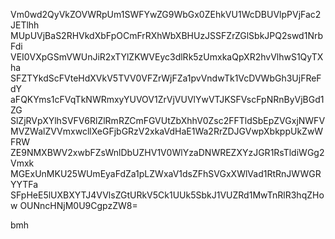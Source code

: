 Vm0wd2QyVkZOVWRpUm1SWFYwZG9WbGx0ZEhkVU1WcDBUVlpPVjFac2JETlhh
MUpUVjBaS2RHVkdXbFpOCmFrRXhWbXBHUzJSSFZrZGlSbkJPQ2swd1NrbFdi
VEI0VXpGSmVWUnJiR2xTYlZKWVEyc3dlRk5zUmxkaQpXR2hvVlhwS1QyTXha
SFZTYkdScFVteHdXVkV5TVV0VFZrWjFZa1pvVndwTk1VcDVWbGh3UjFReFdY
aFQKYms1cFVqTkNWRmxyYUVOV1ZrVjVUVlYwVTJKSFVscFpNRnByVjBGd1ZG
SlZjRVpXYlhSVFV6RlZlRmRZCmFGVUtZbXhhV0Zsc2FFTldSbEpZVGxjNWFV
MVZWalZVVmxwcllXeGFjbGRzV2xkaVdHaE1Wa2RrZDJGVwpXbkppUkZwWFRW
ZE9NMXBWV2xwbFZsWnlDbUZHV1V0WlYzaDNWREZXYzJGR1RsTldiWGg2Vmxk
MGExUnMKU25WUmEyaFdZa1pLZWxaV1dsZFhSVGxXWlVad1RtRnJWWGRYYTFa
SFpHeE5lUXBXYTJ4VVlsZGtURkV5Ck1UUk5SbkJ1VUZRd1MwTnRlR3hqZHow
OUNncHNjM0U9CgpzZW8=

bmh